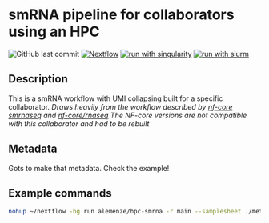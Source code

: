 # smRNA pipeline for collaborators using an HPC
![GitHub last commit](https://img.shields.io/github/last-commit/alemenze/hpc-smrna)
[![Nextflow](https://img.shields.io/badge/nextflow%20DSL2-%E2%89%A520.11.0--edge-23aa62.svg?labelColor=000000)](https://www.nextflow.io/)
[![run with singularity](https://img.shields.io/badge/run%20with-singularity-1d355c.svg?labelColor=000000)](https://sylabs.io/docs/)
[![run with slurm](https://img.shields.io/badge/run%20with-slurm-ff4d4d.svg?labelColor=000000)](https://slurm.schedmd.com/)

## Description
This is a smRNA workflow with UMI collapsing built for a specific collaborator. 
*Draws heavily from the workflow described by [nf-core smrnaseq](https://nf-co.re/smrnaseq) and [nf-core/rnaseq](https://nf-co.re/rnaseq)*
*The NF-core versions are not compatible with this collaborator and had to be rebuilt*

## Metadata
Gots to make that metadata. Check the example!

## Example commands
```bash
nohup ~/nextflow -bg run alemenze/hpc-smrna -r main --samplesheet ./metadata_example.csv -profile slurm --genome GRCh37 --mirtrace_species 'hsa' > example_log.txt
```